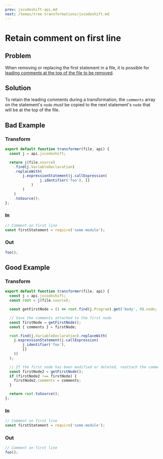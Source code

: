 ```yaml
---
prev: jscodeshift-api.md
next: /temas/tree-transformations/jscodeshift.md
---
```

# Retain comment on first line

## Problem

When removing or replacing the first statement in a file, it is possible for [leading comments at the top of the file to be removed](https://github.com/facebook/jscodeshift/issues/44).

## Solution

To retain the leading comments during a transformation, the `comments` array on the statement's `node` _must_ be copied to the next statement's `node` that will be at the top of the file.

## Bad Example 

### Transform

```javascript
export default function transformer(file, api) {
  const j = api.jscodeshift;

  return j(file.source)
    .find(j.VariableDeclaration)
    .replaceWith(
        j.expressionStatement(j.callExpression(
                j.identifier('foo'), []
            )
        )
    )
    .toSource();
};
```

### In

```javascript
// Comment on first line
const firstStatement = require('some-module');
```

### Out

```javascript
foo();
```

## Good Example

### Transform

```javascript
export default function transformer(file, api) {
  const j = api.jscodeshift;
  const root = j(file.source);

  const getFirstNode = () => root.find(j.Program).get('body', 0).node;

  // Save the comments attached to the first node
  const firstNode = getFirstNode();
  const { comments } = firstNode;

  root.find(j.VariableDeclaration).replaceWith(
    j.expressionStatement(j.callExpression(
        j.identifier('foo'),
        []
    ))
  );

  // If the first node has been modified or deleted, reattach the comments
  const firstNode2 = getFirstNode();
  if (firstNode2 !== firstNode) {
    firstNode2.comments = comments;
  }

  return root.toSource();
};
```

### In

```javascript
// Comment on first line
const firstStatement = require('some-module');
```

### Out

```javascript
// Comment on first line
foo();
```
